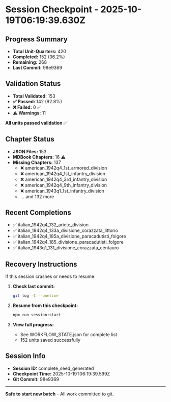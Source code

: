# Session Checkpoint - 2025-10-19T06:19:39.630Z

## Progress Summary

- **Total Unit-Quarters:** 420
- **Completed:** 152 (36.2%)
- **Remaining:** 268
- **Last Commit:** 98e9369

## Validation Status

- **Total Validated:** 153
- **✅ Passed:** 142 (92.8%)
- **❌ Failed:** 0 ✅
- **⚠️ Warnings:** 11

**All units passed validation** ✅

## Chapter Status

- **JSON Files:** 153
- **MDBook Chapters:** 16 ⚠️
- **Missing Chapters:** 137
  - ❌ american_1942q4_1st_armored_division
  - ❌ american_1942q4_1st_infantry_division
  - ❌ american_1942q4_3rd_infantry_division
  - ❌ american_1942q4_9th_infantry_division
  - ❌ american_1943q1_1st_infantry_division
  - ... and 132 more

## Recent Completions

- ✅ italian_1942q4_132_ariete_division
- ✅ italian_1942q4_133a_divisione_corazzata_littorio
- ✅ italian_1942q4_185a_divisione_paracadutisti_folgore
- ✅ italian_1942q4_185_divisione_paracadutisti_folgore
- ✅ italian_1943q1_131_divisione_corazzata_centauro

## Recovery Instructions

If this session crashes or needs to resume:

1. **Check last commit:**
   ```bash
   git log -1 --oneline
   ```

2. **Resume from this checkpoint:**
   ```bash
   npm run session:start
   ```

3. **View full progress:**
   - See WORKFLOW_STATE.json for complete list
   - 152 units saved successfully

## Session Info

- **Session ID:** complete_seed_generated
- **Checkpoint Time:** 2025-10-19T06:19:39.599Z
- **Git Commit:** 98e9369

---

**Safe to start new batch** - All work committed to git.
